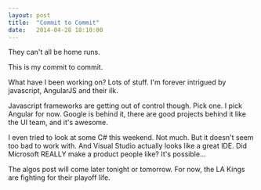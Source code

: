 ```yaml
---
layout: post
title:  "Commit to Commit"
date:   2014-04-28 18:10:00
---
```

They can't all be home runs.

This is my commit to commit.

What have I been working on? Lots of stuff. I'm forever intrigued by javascript, AngularJS and their ilk.

Javascript frameworks are getting out of control though. Pick one. I pick Angular for now. Google is behind it, there are good projects behind it like the UI team, and it's awesome.

I even tried to look at some C# this weekend. Not much. But it doesn't seem too bad to work with. And Visual Studio actually looks like a great IDE. Did Microsoft REALLY make a product people like? It's possible...

The algos post will come later tonight or tomorrow. For now, the LA Kings are fighting for their playoff life.
